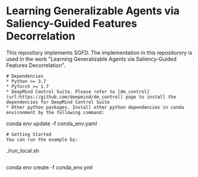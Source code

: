 # Learning Generalizable Agents via Saliency-Guided Features Decorrelation

This repository implements SGFD. The implementation in this repositorory is used in the work "Learning Generalizable Agents via Saliency-Guided Features Decorrelation".


```
# Dependencies
* Python >= 3.7
* PyTorch >= 1.7
* DeepMind Control Suite. Please refer to [dm_control](url:https://github.com/deepmind/dm_control) page to install the dependencies for DeepMind Control Suite
* Other python packages. Install other python dependencies in conda environment by the following command:
```
conda env update -f conda_env.yaml
``` 
# Getting Started
You can run the example by:
```
./run_local.sh
```

```
conda env create -f conda_env.yml
```

